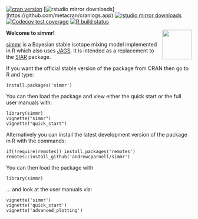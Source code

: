 [![cran version](https://www.r-pkg.org/badges/version/simmr)](https://cran.rstudio.com/web/packages/simmr) 
[![rstudio mirror downloads](https://cranlogs.r-pkg.org/badges/simmr?)](https://github.com/metacran/cranlogs.app)
[![rstudio mirror downloads](https://cranlogs.r-pkg.org/badges/grand-total/simmr?color=82b4e8)](https://github.com/metacran/cranlogs.app)
[![Codecov test coverage](https://codecov.io/gh/andrewcparnell/simmr/branch/master/graph/badge.svg)](https://codecov.io/gh/andrewcparnell/simmr?branch=master)
[![R build status](https://github.com/andrewcparnell/simmr/workflows/R-CMD-check/badge.svg)](https://github.com/andrewcparnell/simmr/actions)

<a href="http://andrewcparnell.github.io/simmr/"><img src="https://raw.githubusercontent.com/andrewcparnell/simmr/master/badge/simmr_badge.png" height="80" align="right" /></a>


**Welcome to simmr!**

[simmr](https://andrewcparnell.github.io/simmr/) is a Bayesian stable isotope mixing model implemented in R which also uses [JAGS](https://mcmc-jags.sourceforge.net). It is intended as a replacement to the [SIAR](https://github.com/AndrewLJackson/siar) package. 

If you want the official stable version of the package from CRAN then go to R and type:

```
install.packages('simmr')
```

You can then load the package and view either the quick start or the full user manuals with:

```
library(simmr)
vignette("simmr")
vignette("quick_start")
```

Alternatively you can install the latest development version of the package in R with the commands:

```
if(!require(remotes)) install.packages('remotes')
remotes::install_github('andrewcparnell/simmr')
```

You can then load the package with

```
library(simmr)
```

... and look at the user manuals via:

```
vignette('simmr')
vignette('quick_start')
vignette('advanced_plotting')
```
